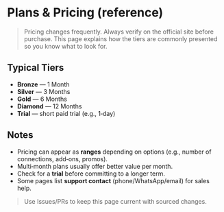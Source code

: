 # Plans & Pricing (reference)


> Pricing changes frequently. Always verify on the official site before purchase. This page explains how the tiers are commonly presented so you know what to look for.


## Typical Tiers
- **Bronze** — 1 Month
- **Silver** — 3 Months
- **Gold** — 6 Months
- **Diamond** — 12 Months
- **Trial** — short paid trial (e.g., 1‑day)


## Notes
- Pricing can appear as **ranges** depending on options (e.g., number of connections, add‑ons, promos).
- Multi‑month plans usually offer better value per month.
- Check for a **trial** before committing to a longer term.
- Some pages list **support contact** (phone/WhatsApp/email) for sales help.


> Use Issues/PRs to keep this page current with sourced changes.
